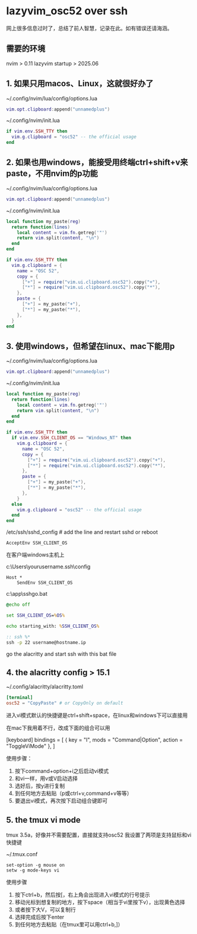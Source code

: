 # lazyvim_osc52 over ssh

网上很多信息过时了，总结了前人智慧，记录在此。如有错误还请海涵。

## 需要的环境
nvim > 0.11 
lazyvim startup > 2025.06

## 1. 如果只用macos、Linux，这就很好办了

~/.config/nvim/lua/config/options.lua
```lua title=~/.config/nvim/lua/config/options.lua
vim.opt.clipboard:append("unnamedplus")
```

~/.config/nvim/init.lua
```lua title=~/.config/nvim/init.lua
if vim.env.SSH_TTY then
  vim.g.clipboard = "osc52" -- the official usage
end
```

## 2. 如果也用windows，能接受用终端ctrl+shift+v来paste，不用nvim的p功能

~/.config/nvim/lua/config/options.lua
```lua title=~/.config/nvim/lua/config/options.lua
vim.opt.clipboard:append("unnamedplus")
```
~/.config/nvim/init.lua
```lua title=~/.config/nvim/init.lua
local function my_paste(reg)
  return function(lines)
    local content = vim.fn.getreg('"')
    return vim.split(content, "\n")
  end
end

if vim.env.SSH_TTY then
  vim.g.clipboard = {
    name = "OSC 52",
    copy = {
      ["+"] = require("vim.ui.clipboard.osc52").copy("+"),
      ["*"] = require("vim.ui.clipboard.osc52").copy("*"),
    },
    paste = {
      ["+"] = my_paste("+"),
      ["*"] = my_paste("*"),
    },
  }
end

```

## 3. 使用windows，但希望在linux、mac下能用p

~/.config/nvim/lua/config/options.lua
```lua title=~/.config/nvim/lua/config/options.lua
vim.opt.clipboard:append("unnamedplus")
```

~/.config/nvim/init.lua
```lua title=~/.config/nvim/init.lua
local function my_paste(reg)
  return function(lines)
    local content = vim.fn.getreg('"')
    return vim.split(content, "\n")
  end
end

if vim.env.SSH_TTY then
  if vim.env.SSH_CLIENT_OS == "Windows_NT" then
    vim.g.clipboard = {
      name = "OSC 52",
      copy = {
        ["+"] = require("vim.ui.clipboard.osc52").copy("+"),
        ["*"] = require("vim.ui.clipboard.osc52").copy("*"),
      },
      paste = {
        ["+"] = my_paste("+"),
        ["*"] = my_paste("*"),
      },
    }
  else
    vim.g.clipboard = "osc52" -- the official usage
  end
end
```

/etc/ssh/sshd_config # add the line and restart sshd or reboot
```
AcceptEnv SSH_CLIENT_OS
```

在客户端windows主机上

c:\Users\yourusername\.ssh\config
```
Host *
    SendEnv SSH_CLIENT_OS
```

c:\app\sshgo.bat
```bat
@echo off

set SSH_CLIENT_OS=%OS%

echo starting_with: %SSH_CLIENT_OS%

:: ssh %*
ssh -p 22 username@hostname.ip
```
go the alacritty and start ssh with this bat file



## 4. the alacritty config > 15.1

~/.config/alacritty/alacritty.toml
```toml
[terminal]
osc52 = "CopyPaste" # or CopyOnly on default
```

进入vi模式默认的快捷键是ctrl+shift+space，在linux和windows下可以直接用

在mac下我用着不行，改成下面的组合可以用

[keyboard]
bindings = [
  { key = "I", mods = "Command|Option", action = "ToggleViMode" },
]

使用步骤：
   1. 按下command+option+i之后启动vi模式
   2. 和vi一样，用v或V启动选择
   3. 选好后，按y进行复制
   4. 到任何地方去粘贴（p或ctrl+v,command+v等等）
   5. 要退出vi模式，再次按下启动组合键即可

## 5. the tmux vi mode

tmux 3.5a，好像并不需要配置，直接就支持osc52
我设置了两项是支持鼠标和vi快捷键

~/.tmux.conf
```
set-option -g mouse on 
setw -g mode-keys vi
```

使用步骤
   1. 按下ctrl+b，然后按[，右上角会出现进入vi模式的行号提示
   2. 移动光标到想复制的地方，按下space（相当于vi里按下v），出现黄色选择
   3. 或者按下大V，可以复制行
   4. 选择完成后按下enter
   5. 到任何地方去粘贴（在tmux里可以用ctrl+b,]）



